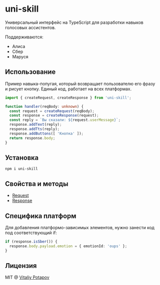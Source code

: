 # uni-skill
Универсальный интерфейс на TypeScript для разработки навыков голосовых ассистентов.

Поддерживаются:
* Алиса
* Сбер
* Маруся

## Использование
Пример навыка-попугая, который возвращает пользователю его фразу и рисует кнопку.
Единый код, работает на всех платформах.
```ts
import { createRequest, createResponse } from 'uni-skill';

function handler(reqBody: unknown) {
  const request = createRequest(reqBody);
  const response = createResponse(request);
  const reply = `Вы сказали: ${request.userMessage}`;
  response.addText(reply);
  response.addTts(reply);
  response.addButtons([ 'Кнопка' ]);
  return response.body;
}
```

## Установка
```
npm i uni-skill
```

## Свойства и методы
* [Request](src/base/request.ts)
* [Response](src/base/response.ts)

## Специфика платформ
Для добавления платформо-зависимых элементов, нужно занести код под соответствующий if:
```ts
if (response.isSber()) {
  response.body.payload.emotion = { emotionId: 'oups' };
}
```

## Лицензия
MIT @ [Vitaliy Potapov](https://github.com/vitalets)
